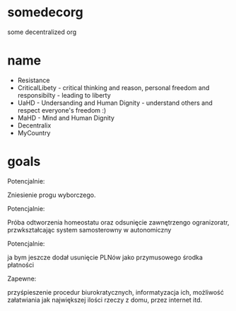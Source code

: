 # somedecorg
some decentralized org

# name

* Resistance
* CriticalLibety - critical thinking and reason, personal freedom and responsibilty - leading to liberty
* UaHD - Undersanding and Human Dignity - understand others and respect everyone's freedom :)
* MaHD - Mind and Human Dignity
* Decentralix
* MyCountry


# goals

Potencjalnie:

Zniesienie progu wyborczego.

Potencjalnie:

Próba odtworzenia homeostatu oraz odsunięcie zawnętrzengo ogranizoratr, przwkształcając system samosterowny w autonomiczny

Potencjalnie:

ja bym jeszcze dodał usunięcie PLNów jako przymusowego środka płatności

Zapewne:

przyśpieszenie procedur biurokratycznych, informatyzacja ich, możliwość załatwiania jak największej ilości rzeczy z domu, przez internet itd.

